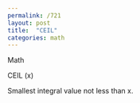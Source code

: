 ```yaml
---
permalink: /721
layout: post
title:  "CEIL"
categories: math
---
```

Math

CEIL (x)

Smallest integral value not less than x.

